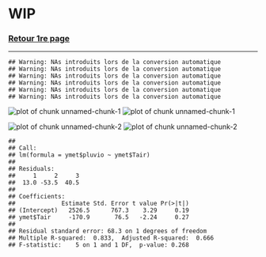 WIP
========================================================

### <a href="../wip.html"> Retour 1re page </a>

***


```
## Warning: NAs introduits lors de la conversion automatique
## Warning: NAs introduits lors de la conversion automatique
## Warning: NAs introduits lors de la conversion automatique
## Warning: NAs introduits lors de la conversion automatique
## Warning: NAs introduits lors de la conversion automatique
## Warning: NAs introduits lors de la conversion automatique
```


![plot of chunk unnamed-chunk-1](figure/unnamed-chunk-11.png) ![plot of chunk unnamed-chunk-1](figure/unnamed-chunk-12.png) 



![plot of chunk unnamed-chunk-2](figure/unnamed-chunk-21.png) ![plot of chunk unnamed-chunk-2](figure/unnamed-chunk-22.png) 

```
## 
## Call:
## lm(formula = ymet$pluvio ~ ymet$Tair)
## 
## Residuals:
##     1     2     3 
##  13.0 -53.5  40.5 
## 
## Coefficients:
##             Estimate Std. Error t value Pr(>|t|)
## (Intercept)   2526.5      767.3    3.29     0.19
## ymet$Tair     -170.9       76.5   -2.24     0.27
## 
## Residual standard error: 68.3 on 1 degrees of freedom
## Multiple R-squared:  0.833,	Adjusted R-squared:  0.666 
## F-statistic:    5 on 1 and 1 DF,  p-value: 0.268
```

